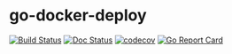 # go-docker-deploy

[![Build Status](https://travis-ci.org/ViBiOh/docker-deploy.svg?branch=master)](https://travis-ci.org/ViBiOh/docker-deploy)
[![Doc Status](https://doc.esdoc.org/github.com/ViBiOh/docker-deploy/badge.svg)](https://doc.esdoc.org/github.com/ViBiOh/docker-deploy)
[![codecov](https://codecov.io/gh/ViBiOh/docker-deploy/branch/master/graph/badge.svg)](https://codecov.io/gh/ViBiOh/docker-deploy)
[![Go Report Card](https://goreportcard.com/badge/github.com/ViBiOh/docker-deploy)](https://goreportcard.com/report/github.com/ViBiOh/docker-deploy)
